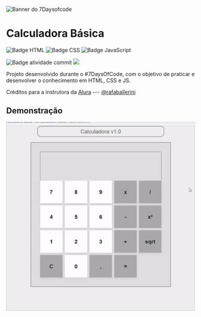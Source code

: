 
![Banner do 7Daysofcode](https://7daysofcode.io/assets/img/share-img-doc.1647533642.png)

<h1> Calculadora Básica </h1>

![Badge HTML](https://img.shields.io/badge/HTML5-E34F26?style=for-the-badge&logo=html5&logoColor=white) ![Badge CSS](https://img.shields.io/badge/CSS3-1572B6?style=for-the-badge&logo=css3&logoColor=white) ![Badge JavaScript](https://img.shields.io/badge/JavaScript-F7DF1E?style=for-the-badge&logo=javascript&logoColor=black) 

![Badge atividade commit](https://img.shields.io/github/commit-activity/m/h4-DeS/calculadora-basica) ![](https://img.shields.io/badge/status-finished-green)
<p>Projeto desenvolvido durante o #7DaysOfCode, com o objetivo de praticar e desenvolver o conhecimento em HTML, CSS e JS.</p>

<p>Créditos para a instrutora da <a href="https://www.alura.com.br/">Alura</a> --- <a href="https://github.com/rafaballerini">@rafaballerini</a></p>

<h2>Demonstração</h2>
<p align="center">
<img src="https://raw.githubusercontent.com/H4-DeS/calculadora-basica/main/css/preview.gif" alt="GIF de demonstração do uso da calculadora" >
</p>
